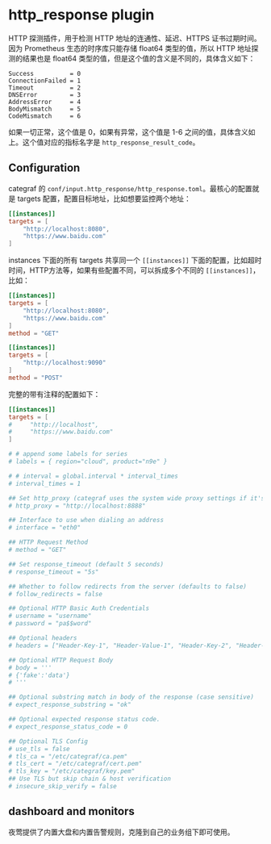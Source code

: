# http_response plugin

HTTP 探测插件，用于检测 HTTP 地址的连通性、延迟、HTTPS 证书过期时间。因为 Prometheus 生态的时序库只能存储 float64 类型的值，所以 HTTP 地址探测的结果也是 float64 类型的值，但是这个值的含义是不同的，具体含义如下：

```
Success          = 0
ConnectionFailed = 1
Timeout          = 2
DNSError         = 3
AddressError     = 4
BodyMismatch     = 5
CodeMismatch     = 6
```

如果一切正常，这个值是 0，如果有异常，这个值是 1-6 之间的值，具体含义如上。这个值对应的指标名字是 `http_response_result_code`。

## Configuration

categraf 的 `conf/input.http_response/http_response.toml`。最核心的配置就是 targets 配置，配置目标地址，比如想要监控两个地址：

```toml
[[instances]]
targets = [
    "http://localhost:8080",
    "https://www.baidu.com"
]
```

instances 下面的所有 targets 共享同一个 `[[instances]]` 下面的配置，比如超时时间，HTTP方法等，如果有些配置不同，可以拆成多个不同的 `[[instances]]`，比如：

```toml
[[instances]]
targets = [
    "http://localhost:8080",
    "https://www.baidu.com"
]
method = "GET"

[[instances]]
targets = [
    "http://localhost:9090"
]
method = "POST"
```

完整的带有注释的配置如下：

```toml
[[instances]]
targets = [
#     "http://localhost",
#     "https://www.baidu.com"
]

# # append some labels for series
# labels = { region="cloud", product="n9e" }

# # interval = global.interval * interval_times
# interval_times = 1

## Set http_proxy (categraf uses the system wide proxy settings if it's is not set)
# http_proxy = "http://localhost:8888"

## Interface to use when dialing an address
# interface = "eth0"

## HTTP Request Method
# method = "GET"

## Set response_timeout (default 5 seconds)
# response_timeout = "5s"

## Whether to follow redirects from the server (defaults to false)
# follow_redirects = false

## Optional HTTP Basic Auth Credentials
# username = "username"
# password = "pa$$word"

## Optional headers
# headers = ["Header-Key-1", "Header-Value-1", "Header-Key-2", "Header-Value-2"]

## Optional HTTP Request Body
# body = '''
# {'fake':'data'}
# '''

## Optional substring match in body of the response (case sensitive)
# expect_response_substring = "ok"

## Optional expected response status code.
# expect_response_status_code = 0

## Optional TLS Config
# use_tls = false
# tls_ca = "/etc/categraf/ca.pem"
# tls_cert = "/etc/categraf/cert.pem"
# tls_key = "/etc/categraf/key.pem"
## Use TLS but skip chain & host verification
# insecure_skip_verify = false
```

## dashboard and monitors

夜莺提供了内置大盘和内置告警规则，克隆到自己的业务组下即可使用。